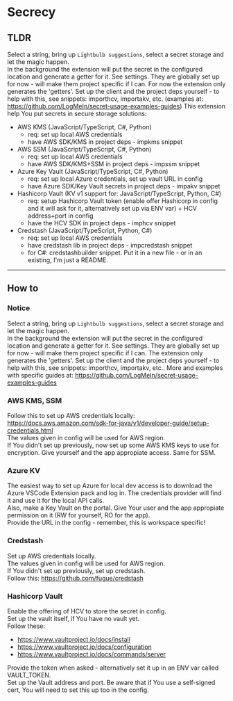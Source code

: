 # Secrecy
## TLDR
Select a string, bring up `Lightbulb suggestions`, select a secret storage and let the magic happen.  
In the background the extension will put the secret in the configured location and generate a getter for it.
See settings. They are globally set up for now - will make them project specific if I can.
For now the extension only generates the 'getters'. Set up the client and the project deps yourself - to help with this, see snippets: importhcv, importakv, etc. (examples at: https://github.com/LogMeIn/secret-usage-examples-guides)
This extension help You put secrets in secure storage solutions:
- AWS KMS (JavaScript/TypeScript, C#, Python)
	- req: set up local AWS credentials
	- have AWS SDK/KMS in project deps - impkms snippet
- AWS SSM (JavaScript/TypeScript, C#, Python)
	- req: set up local AWS credentials
	- have AWS SDK/KMS+SSM in project deps - impssm snippet
- Azure Key Vault (JavaScript/TypeScript, C#, Python)
	- req: set up local Azure credentials, set up vault URL in config
	- have Azure SDK/Key Vault secrets in project deps - impakv snippet
- Hashicorp Vault (KV v1 support for: JavaScript/TypeScript, Python, C#)
	- req: setup Hashicorp Vault token (enable offer Hashicorp in config and it will ask for it, alternatively set up via ENV var) + HCV address+port in config
	- have the HCV SDK in project deps - imphcv snippet
- Credstash (JavaScript/TypeScript, Python, C#)
	- req: set up local AWS credentials
	- have credstash lib in project deps - impcredstash snippet
	- for C#: credstashbuilder snippet. Put it in a new file - or in an existing, I'm just a README.


---

## How to
### **Notice**
Select a string, bring up `Lightbulb suggestions`, select a secret storage and let the magic happen.  
In the background the extension will put the secret in the configured location and generate a getter for it.
See settings. They are globally set up for now - will make them project specific if I can.
The extension only generates the 'getters'. Set up the client and the project deps yourself - to help with this, see snippets: importhcv, importakv, etc.. 
More and examples with specific guides at: https://github.com/LogMeIn/secret-usage-examples-guides

### AWS KMS, SSM
Follow this to set up AWS credentials locally:  
https://docs.aws.amazon.com/sdk-for-java/v1/developer-guide/setup-credentials.html  
The values given in config will be used for AWS region.  
If You didn't set up previously, now set up some AWS KMS keys to use for encryption. Give yourself and the app appropiate access. Same for SSM.

### Azure KV
The easiest way to set up Azure for local dev access is to download the Azure VSCode Extension pack and log in. The credentials provider will find it and use it for the local API calls.  
Also, make a Key Vault on the portal. Give Your user and the app appropiate permission on it (RW for yourself, RO for the app).  
Provide the URL in the config - remember, this is workspace specific!

### Credstash
Set up AWS credentials locally.  
The values given in config will be used for AWS region.  
If You didn't set up previously, set up credstash.  
Follow this: https://github.com/fugue/credstash

### Hashicorp Vault
Enable the offering of HCV to store the secret in config.  
Set up the vault itself, if You have no vault yet.  
Follow these:
* https://www.vaultproject.io/docs/install 
* https://www.vaultproject.io/docs/configuration
* https://www.vaultproject.io/docs/commands/server

Provide the token when asked - alternatively set it up in an ENV var called VAULT_TOKEN.  
Set up the Vault address and port. Be aware that if You use a self-signed cert, You will need to set this up too in the config.  